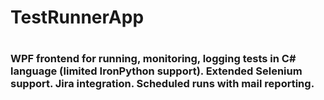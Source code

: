 # TestRunnerApp
#
### WPF frontend for running, monitoring, logging tests in C# language (limited IronPython support). Extended Selenium support. Jira integration. Scheduled runs with mail reporting.

